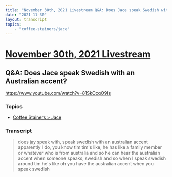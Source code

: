 ```yaml
---
title: "November 30th, 2021 Livestream Q&A: Does Jace speak Swedish with an Australian accent?"
date: "2021-11-30"
layout: transcript
topics:
    - "coffee-stainers/jace"
---
```

# [November 30th, 2021 Livestream](../2021-11-30.md)
## Q&A: Does Jace speak Swedish with an Australian accent?
https://www.youtube.com/watch?v=81SkOcqO9Is

### Topics
* [Coffee Stainers > Jace](../topics/coffee-stainers/jace.md)

### Transcript

> does jay speak with, speak swedish with an australian accent apparently I do, you know tim tim's like, he has like a family member or whatever who is from australia and so he can hear the australian accent when someone speaks, swedish and so when I speak swedish around tim he's like oh you have the australian accent when you speak swedish
